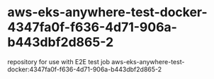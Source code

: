 # aws-eks-anywhere-test-docker-4347fa0f-f636-4d71-906a-b443dbf2d865-2
repository for use with E2E test job aws-eks-anywhere-test-docker:4347fa0f-f636-4d71-906a-b443dbf2d865-2
